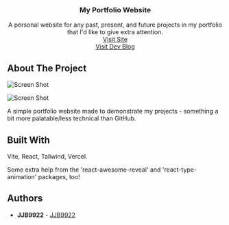 <br/>
<p align="center">
  <h3 align="center">My Portfolio Website</h3>

  <p align="center">
    A personal website for any past, present, and future projects in my portfolio that I'd like to give extra attention.
    <br/>
     <a href="https://jjb-9922-portfolio.vercel.app/">Visit Site</a>
    <br/>
    <a href="https://dev.to/jjb9922/3-things-i-learned-by-building-a-portfolio-website-32hn">Visit Dev Blog</a>
    <br/>
  </p>
</p>

## About The Project

![Screen Shot](https://github.com/JJB9922/JJB9922Portfolio/assets/105116192/b046a6f4-cb94-4509-bca6-1937c3cf53c7
)

![Screen Shot](https://github.com/JJB9922/JJB9922Portfolio/assets/105116192/b8f96a30-4fd9-4e1f-80a3-ef0141c78f97)

A simple portfolio website made to demonstrate my projects - something a bit more palatable/less technical than GitHub.

## Built With

Vite, React, Tailwind, Vercel.

Some extra help from the 'react-awesome-reveal' and 'react-type-animation' packages, too!

## Authors

* **JJB9922** - [JJB9922](https://github.com/JJB9922/)
